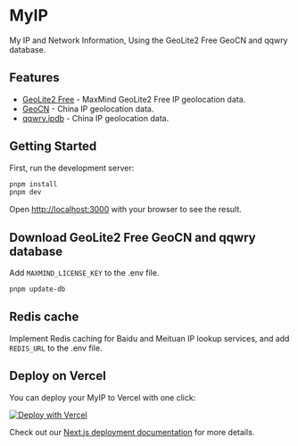 # MyIP

My IP and Network Information, Using the GeoLite2 Free GeoCN and qqwry database.

## Features

- [GeoLite2 Free](https://dev.maxmind.com/geoip/geolite2-free-geolocation-data) - MaxMind GeoLite2 Free IP geolocation data.
- [GeoCN](https://github.com/ljxi/GeoCN) - China IP geolocation data.
- [qqwry.ipdb](https://github.com/metowolf/qqwry.ipdb) - China IP geolocation data.

## Getting Started

First, run the development server:

```bash
pnpm install
pnpm dev
```

Open [http://localhost:3000](http://localhost:3000) with your browser to see the result.

## Download GeoLite2 Free GeoCN and qqwry database

Add `MAXMIND_LICENSE_KEY` to the .env file.

```bash
pnpm update-db
```

## Redis cache

Implement Redis caching for Baidu and Meituan IP lookup services, and add `REDIS_URL` to the .env file.

## Deploy on Vercel

You can deploy your MyIP to Vercel with one click:

[![Deploy with Vercel](https://vercel.com/button)](https://vercel.com/import/project?template=https://github.com/copilot-is/myip)

Check out our [Next.js deployment documentation](https://nextjs.org/docs/deployment) for more details.
